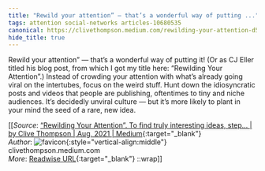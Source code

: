 ```yaml
---
title: "Rewild your attention” — that’s a wonderful way of putting ..."
tags: attention social-networks articles-10680535
canonical: https://clivethompson.medium.com/rewilding-your-attention-d518ede18855
hide_title: true
---
```


Rewild your attention” — that’s a wonderful way of putting it! (Or as CJ Eller titled his blog post, from which I got my title here: “Rewilding Your Attention”.)
Instead of crowding your attention with what’s already going viral on the intertubes, focus on the weird stuff. Hunt down the idiosyncratic posts and videos that people are publishing, oftentimes to tiny and niche audiences. It’s decidedly unviral culture — but it’s more likely to plant in your mind the seed of a rare, new idea.


[[_Source_: [“Rewilding Your Attention”. To find truly interesting ideas, step… | by Clive Thompson | Aug, 2021 | Medium](https://clivethompson.medium.com/rewilding-your-attention-d518ede18855){:target="_blank"}<br>
_Author_: ![favicon](https://s2.googleusercontent.com/s2/favicons?domain=clivethompson.medium.com){:style="vertical-align:middle"} clivethompson.medium.com<br>
_More_: [Readwise URL](https://readwise.io/open/220326757){:target="_blank"}
::wrap]]